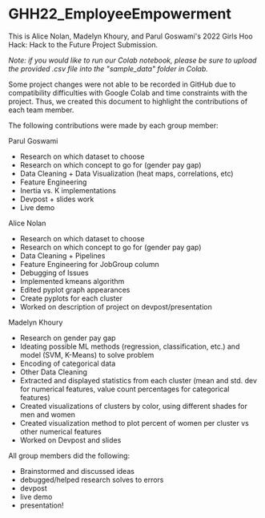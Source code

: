 # GHH22_EmployeeEmpowerment

This is Alice Nolan, Madelyn Khoury, and Parul Goswami's 2022 Girls Hoo Hack: Hack to the Future Project Submission. 

*Note: if you would like to run our Colab notebook, please be sure to upload the provided .csv file into the "sample_data" folder in Colab.*

Some project changes were not able to be recorded in GitHub due to compatibility difficulties with Google Colab and time constraints with the project. Thus, we created this document to highlight the contributions of each team member. 

The following contributions were made by each group member: 


Parul Goswami 
- Research on which dataset to choose
- Research on which concept to go for (gender pay gap)
- Data Cleaning + Data Visualization (heat maps, correlations, etc) 
- Feature Engineering
- Inertia vs. K implementations
- Devpost + slides work
- Live demo

Alice Nolan
- Research on which dataset to choose
- Research on which concept to go for (gender pay gap)
- Data Cleaning + Pipelines
- Feature Engineering for JobGroup column
- Debugging of Issues
- Implemented kmeans algorithm
- Edited pyplot graph appearances
- Create pyplots for each cluster
- Worked on description of project on devpost/presentation

Madelyn Khoury
- Research on gender pay gap
- Ideating possible ML methods (regression, classification, etc.) and model (SVM, K-Means) to solve problem
- Encoding of categorical data
- Other Data Cleaning
- Extracted and displayed statistics from each cluster (mean and std. dev for numerical features, value count percentages for categorical features)
- Created visualizations of clusters by color, using different shades for men and women
- Created visualization method to plot percent of women per cluster vs other numerical features
- Worked on Devpost and slides

All group members did the following: 
- Brainstormed and discussed ideas 
- debugged/helped research solves to errors 
- devpost
- live demo
- presentation! 


